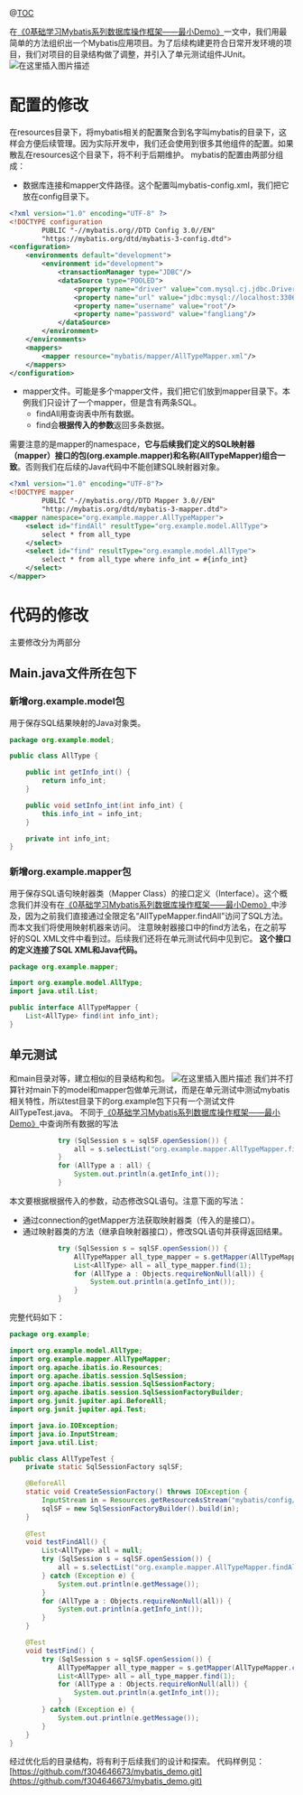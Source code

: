 ﻿@[TOC](大纲)

在[《0基础学习Mybatis系列数据库操作框架——最小Demo》](https://blog.csdn.net/breaksoftware/article/details/137209341)一文中，我们用最简单的方法组织出一个Mybatis应用项目。为了后续构建更符合日常开发环境的项目，我们对项目的目录结构做了调整，并引入了单元测试组件JUnit。
![在这里插入图片描述](https://img-blog.csdnimg.cn/direct/4a85d0d2b9634334a9d9ae2be488c819.png)
# 配置的修改
在resources目录下，将mybatis相关的配置聚合到名字叫mybatis的目录下，这样会方便后续管理。因为实际开发中，我们还会使用到很多其他组件的配置。如果散乱在resources这个目录下，将不利于后期维护。
mybatis的配置由两部分组成：
- 数据库连接和mapper文件路径。这个配置叫mybatis-config.xml，我们把它放在config目录下。
```xml
<?xml version="1.0" encoding="UTF-8" ?>
<!DOCTYPE configuration
        PUBLIC "-//mybatis.org//DTD Config 3.0//EN"
        "https://mybatis.org/dtd/mybatis-3-config.dtd">
<configuration>
    <environments default="development">
        <environment id="development">
            <transactionManager type="JDBC"/>
            <dataSource type="POOLED">
                <property name="driver" value="com.mysql.cj.jdbc.Driver"/>
                <property name="url" value="jdbc:mysql://localhost:3306/testdb?useSSL=true&amp;useUnicode=true&amp;characterEncoding=utf8"/>
                <property name="username" value="root"/>
                <property name="password" value="fangliang"/>
            </dataSource>
        </environment>
    </environments>
    <mappers>
        <mapper resource="mybatis/mapper/AllTypeMapper.xml"/>
    </mappers>
</configuration>
```

- mapper文件。可能是多个mapper文件，我们把它们放到mapper目录下。本例我们只设计了一个mapper，但是含有两条SQL。
	- findAll用查询表中所有数据。
	- find会**根据传入的参数**返回多条数据。

需要注意的是mapper的namespace，**它与后续我们定义的SQL映射器（mapper）接口的包(org.example.mapper)和名称(AllTypeMapper)组合一致**。否则我们在后续的Java代码中不能创建SQL映射器对象。
```xml
<?xml version="1.0" encoding="UTF-8"?>
<!DOCTYPE mapper
        PUBLIC "-//mybatis.org//DTD Mapper 3.0//EN"
        "http://mybatis.org/dtd/mybatis-3-mapper.dtd">
<mapper namespace="org.example.mapper.AllTypeMapper">
    <select id="findAll" resultType="org.example.model.AllType">
        select * from all_type
    </select>
    <select id="find" resultType="org.example.model.AllType">
        select * from all_type where info_int = #{info_int}
    </select>
</mapper>
```

# 代码的修改
主要修改分为两部分
## Main.java文件所在包下
### 新增org.example.model包
用于保存SQL结果映射的Java对象类。
```java
package org.example.model;

public class AllType {

    public int getInfo_int() {
        return info_int;
    }

    public void setInfo_int(int info_int) {
        this.info_int = info_int;
    }

    private int info_int;
}
```
### 新增org.example.mapper包
用于保存SQL语句映射器类（Mapper Class）的接口定义（Interface）。这个概念我们并没有在[《0基础学习Mybatis系列数据库操作框架——最小Demo》](https://blog.csdn.net/breaksoftware/article/details/137209341)中涉及，因为之前我们直接通过全限定名“AllTypeMapper.findAll”访问了SQL方法。而本文我们将使用映射机器来访问。
注意映射器接口中的find方法名，在之前写好的SQL XML文件中看到过。后续我们还将在单元测试代码中见到它。
**这个接口的定义连接了SQL XML和Java代码。**
```java
package org.example.mapper;

import org.example.model.AllType;
import java.util.List;

public interface AllTypeMapper {
    List<AllType> find(int info_int);
}
```
## 单元测试
和main目录对等，建立相似的目录结构和包。
![在这里插入图片描述](https://img-blog.csdnimg.cn/direct/868963083f644afaa2d3834f061d961e.png)
我们并不打算针对main下的model和mapper包做单元测试，而是在单元测试中测试mybatis相关特性，所以test目录下的org.example包下只有一个测试文件AllTypeTest.java。
不同于[《0基础学习Mybatis系列数据库操作框架——最小Demo》](https://blog.csdn.net/breaksoftware/article/details/137209341)中查询所有数据的写法

```java
            try (SqlSession s = sqlSF.openSession()) {
                all = s.selectList("org.example.mapper.AllTypeMapper.findAll");
            }
            for (AllType a : all) {
                System.out.println(a.getInfo_int());
            }
```
本文要根据根据传入的参数，动态修改SQL语句。注意下面的写法：

 - 通过connection的getMapper方法获取映射器类（传入的是接口）。
 - 通过映射器类的方法（继承自映射器接口），修改SQL语句并获得返回结果。
```java
            try (SqlSession s = sqlSF.openSession()) {
                AllTypeMapper all_type_mapper = s.getMapper(AllTypeMapper.class);
                List<AllType> all = all_type_mapper.find(1);
                for (AllType a : Objects.requireNonNull(all)) {
                	System.out.println(a.getInfo_int());
            	}
            }
```

完整代码如下：
```java
package org.example;

import org.example.model.AllType;
import org.example.mapper.AllTypeMapper;
import org.apache.ibatis.io.Resources;
import org.apache.ibatis.session.SqlSession;
import org.apache.ibatis.session.SqlSessionFactory;
import org.apache.ibatis.session.SqlSessionFactoryBuilder;
import org.junit.jupiter.api.BeforeAll;
import org.junit.jupiter.api.Test;

import java.io.IOException;
import java.io.InputStream;
import java.util.List;

public class AllTypeTest {
    private static SqlSessionFactory sqlSF;

    @BeforeAll
    static void CreateSessionFactory() throws IOException {
        InputStream in = Resources.getResourceAsStream("mybatis/config/mybatis-config.xml");
        sqlSF = new SqlSessionFactoryBuilder().build(in);
    }
    
    @Test
    void testFindAll() {
        List<AllType> all = null;
        try (SqlSession s = sqlSF.openSession()) {
            all = s.selectList("org.example.mapper.AllTypeMapper.findAll");
        } catch (Exception e) {
            System.out.println(e.getMessage());
        }
        for (AllType a : Objects.requireNonNull(all)) {
            System.out.println(a.getInfo_int());
        }
    }

    @Test
    void testFind() {
        try (SqlSession s = sqlSF.openSession()) {
            AllTypeMapper all_type_mapper = s.getMapper(AllTypeMapper.class);
            List<AllType> all = all_type_mapper.find(1);
            for (AllType a : Objects.requireNonNull(all)) {
                System.out.println(a.getInfo_int());
            }
        } catch (Exception e) {
            System.out.println(e.getMessage());
        }
    }
}
```
经过优化后的目录结构，将有利于后续我们的设计和探索。
代码样例见：[https://github.com/f304646673/mybatis_demo.git](https://github.com/f304646673/mybatis_demo.git)
